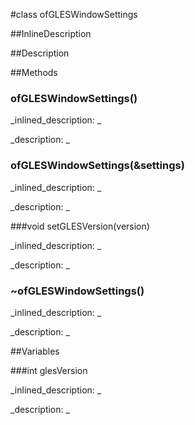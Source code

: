 #class ofGLESWindowSettings


<!--
_visible: True_
_advanced: False_
_istemplated: False_
-->

##InlineDescription






##Description





##Methods



### ofGLESWindowSettings()

<!--
_syntax: ofGLESWindowSettings()_
_name: ofGLESWindowSettings_
_returns: _
_returns_description: _
_parameters: _
_access: public_
_version_started: 0.9.0_
_version_deprecated: _
_summary: _
_constant: False_
_static: False_
_visible: True_
_advanced: False_
-->

_inlined_description: _







_description: _







<!----------------------------------------------------------------------------->

### ofGLESWindowSettings(&settings)

<!--
_syntax: ofGLESWindowSettings(&settings)_
_name: ofGLESWindowSettings_
_returns: _
_returns_description: _
_parameters: const ofWindowSettings &settings_
_access: public_
_version_started: 0.9.0_
_version_deprecated: _
_summary: _
_constant: False_
_static: False_
_visible: True_
_advanced: False_
-->

_inlined_description: _







_description: _







<!----------------------------------------------------------------------------->

###void setGLESVersion(version)

<!--
_syntax: setGLESVersion(version)_
_name: setGLESVersion_
_returns: void_
_returns_description: _
_parameters: int version_
_access: public_
_version_started: 0.9.0_
_version_deprecated: _
_summary: _
_constant: False_
_static: False_
_visible: True_
_advanced: False_
-->

_inlined_description: _







_description: _







<!----------------------------------------------------------------------------->

### ~ofGLESWindowSettings()

<!--
_syntax: ~ofGLESWindowSettings()_
_name: ~ofGLESWindowSettings_
_returns: _
_returns_description: _
_parameters: _
_access: public_
_version_started: 0.9.0_
_version_deprecated: _
_summary: _
_constant: False_
_static: False_
_visible: True_
_advanced: False_
-->

_inlined_description: _







_description: _







<!----------------------------------------------------------------------------->

##Variables



###int glesVersion

<!--
_name: glesVersion_
_type: int_
_access: public_
_version_started: 0.9.0_
_version_deprecated: _
_summary: _
_visible: True_
_constant: False_
_advanced: False_
-->

_inlined_description: _







_description: _







<!----------------------------------------------------------------------------->


